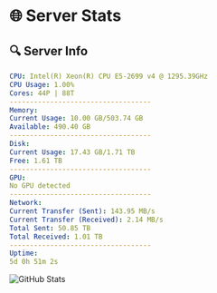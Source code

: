 # 🌐 Server Stats
## 🔍 Server Info
```yaml
CPU: Intel(R) Xeon(R) CPU E5-2699 v4 @ 1295.39GHz
CPU Usage: 1.00%
Cores: 44P | 88T
-----------------------------------
Memory:
Current Usage: 10.00 GB/503.74 GB
Available: 490.40 GB
-----------------------------------
Disk:
Current Usage: 17.43 GB/1.71 TB
Free: 1.61 TB
-----------------------------------
GPU:
No GPU detected
-----------------------------------
Network:
Current Transfer (Sent): 143.95 MB/s
Current Transfer (Received): 2.14 MB/s
Total Sent: 50.85 TB
Total Received: 1.01 TB
-----------------------------------
Uptime:
5d 0h 51m 2s
```
![GitHub Stats](https://img.shields.io/badge/Updated-2025-02-12_23:34:20-blue)